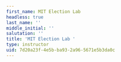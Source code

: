 ```yaml
---
first_name: MIT Election Lab
headless: true
last_name: ''
middle_initial: ''
salutation: ''
title: 'MIT Election Lab '
type: instructor
uid: 7d20a23f-4e5b-ba93-2a96-5671e5b3da0c
---
```

